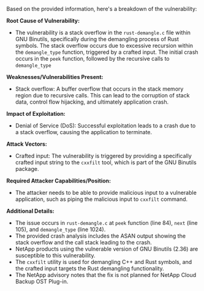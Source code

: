 Based on the provided information, here's a breakdown of the vulnerability:

**Root Cause of Vulnerability:**
- The vulnerability is a stack overflow in the `rust-demangle.c` file within GNU Binutils, specifically during the demangling process of Rust symbols. The stack overflow occurs due to excessive recursion within the `demangle_type` function, triggered by a crafted input. The initial crash occurs in the `peek` function, followed by the recursive calls to `demangle_type`

**Weaknesses/Vulnerabilities Present:**
- Stack overflow: A buffer overflow that occurs in the stack memory region due to recursive calls. This can lead to the corruption of stack data, control flow hijacking, and ultimately application crash.

**Impact of Exploitation:**
- Denial of Service (DoS): Successful exploitation leads to a crash due to a stack overflow, causing the application to terminate.

**Attack Vectors:**
- Crafted input: The vulnerability is triggered by providing a specifically crafted input string to the `cxxfilt` tool, which is part of the GNU Binutils package.

**Required Attacker Capabilities/Position:**
- The attacker needs to be able to provide malicious input to a vulnerable application, such as piping the malicious input to `cxxfilt` command.

**Additional Details:**
- The issue occurs in `rust-demangle.c` at `peek` function (line 84), `next` (line 105), and `demangle_type` (line 1024).
- The provided crash analysis includes the ASAN output showing the stack overflow and the call stack leading to the crash.
- NetApp products using the vulnerable version of GNU Binutils (2.36) are susceptible to this vulnerability.
- The `cxxfilt` utility is used for demangling C++ and Rust symbols, and the crafted input targets the Rust demangling functionality.
- The NetApp advisory notes that the fix is not planned for NetApp Cloud Backup OST Plug-in.